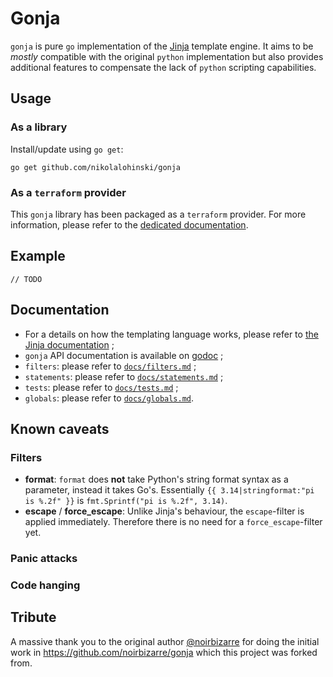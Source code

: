 # Gonja

`gonja` is pure `go` implementation of the [Jinja](https://jinja.palletsprojects.com/en/3.1.x/) template engine. It aims to be _mostly_ compatible with the original `python` implementation but also provides additional features to compensate the lack of `python` scripting capabilities.

## Usage

### As a library

Install/update using `go get`:
```
go get github.com/nikolalohinski/gonja
```

### As a `terraform` provider

This `gonja` library has been packaged as a `terraform` provider. For more information, please refer to the [dedicated documentation](https://registry.terraform.io/providers/NikolaLohinski/jinja/latest/docs).

## Example

```golang
// TODO
```

## Documentation

* For a details on how the templating language works, please refer to [the Jinja documentation](https://jinja.palletsprojects.com) ;
* `gonja` API documentation is available on [godoc](https://godoc.org/github.com/nikolalohinski/gonja) ;
* `filters`: please refer to [`docs/filters.md`](docs/filters.md) ;
* `statements`: please refer to [`docs/statements.md`](docs/statments.md) ;
* `tests`: please refer to [`docs/tests.md`](docs/tests.md) ;
* `globals`: please refer to [`docs/globals.md`](docs/globals.md).

## Known caveats 

### Filters

 * **format**: `format` does **not** take Python's string format syntax as a parameter, instead it takes Go's. Essentially `{{ 3.14|stringformat:"pi is %.2f" }}` is `fmt.Sprintf("pi is %.2f", 3.14)`.
 * **escape** / **force_escape**: Unlike Jinja's behaviour, the `escape`-filter is applied immediately. Therefore there is no need for a `force_escape`-filter yet.

### Panic attacks

### Code hanging

## Tribute

A massive thank you to the original author [@noirbizarre](https://github.com/noirbizarre) for doing the initial work in https://github.com/noirbizarre/gonja which this project was forked from.